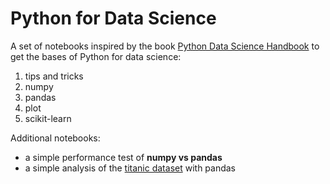# Python for Data Science

A set of notebooks inspired by the book [Python Data Science Handbook](https://jakevdp.github.io/PythonDataScienceHandbook/index.html) to get the bases of Python for data science:
1. tips and tricks
2. numpy
3. pandas
4. plot
5. scikit-learn

Additional notebooks:
* a simple performance test of **numpy vs pandas**
* a simple analysis of the [titanic dataset](https://www.kaggle.com/c/titanic/data) with pandas
